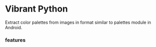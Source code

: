 # Vibrant Python
Extract color palettes from images in format similar to palettes module in Android.

### features

